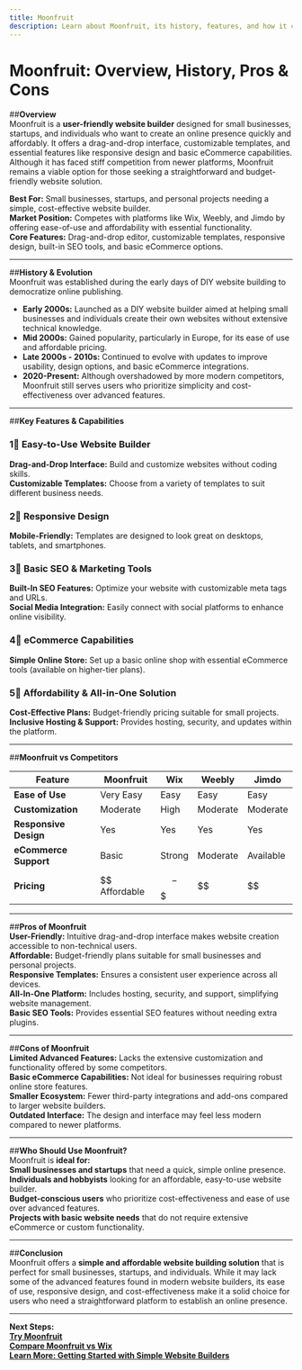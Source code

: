 ```yaml
---
title: Moonfruit
description: Learn about Moonfruit, its history, features, and how it compares to other website builders.
---
```


# **Moonfruit: Overview, History, Pros & Cons**

##**Overview**  
Moonfruit is a **user-friendly website builder** designed for small businesses, startups, and individuals who want to create an online presence quickly and affordably. It offers a drag-and-drop interface, customizable templates, and essential features like responsive design and basic eCommerce capabilities. Although it has faced stiff competition from newer platforms, Moonfruit remains a viable option for those seeking a straightforward and budget-friendly website solution.

 **Best For:** Small businesses, startups, and personal projects needing a simple, cost-effective website builder.  
 **Market Position:** Competes with platforms like Wix, Weebly, and Jimdo by offering ease-of-use and affordability with essential functionality.  
 **Core Features:** Drag-and-drop editor, customizable templates, responsive design, built-in SEO tools, and basic eCommerce options.

---

##**History & Evolution**  
Moonfruit was established during the early days of DIY website building to democratize online publishing.

- **Early 2000s:** Launched as a DIY website builder aimed at helping small businesses and individuals create their own websites without extensive technical knowledge.
- **Mid 2000s:** Gained popularity, particularly in Europe, for its ease of use and affordable pricing.
- **Late 2000s - 2010s:** Continued to evolve with updates to improve usability, design options, and basic eCommerce integrations.
- **2020-Present:** Although overshadowed by more modern competitors, Moonfruit still serves users who prioritize simplicity and cost-effectiveness over advanced features.

---

##**Key Features & Capabilities**

### **1⃣ Easy-to-Use Website Builder**
 **Drag-and-Drop Interface:** Build and customize websites without coding skills.  
 **Customizable Templates:** Choose from a variety of templates to suit different business needs.

### **2⃣ Responsive Design**
 **Mobile-Friendly:** Templates are designed to look great on desktops, tablets, and smartphones.

### **3⃣ Basic SEO & Marketing Tools**
 **Built-In SEO Features:** Optimize your website with customizable meta tags and URLs.  
 **Social Media Integration:** Easily connect with social platforms to enhance online visibility.

### **4⃣ eCommerce Capabilities**
 **Simple Online Store:** Set up a basic online shop with essential eCommerce tools (available on higher-tier plans).

### **5⃣ Affordability & All-in-One Solution**
 **Cost-Effective Plans:** Budget-friendly pricing suitable for small projects.  
 **Inclusive Hosting & Support:** Provides hosting, security, and updates within the platform.

---

##**Moonfruit vs Competitors**

| Feature                   | Moonfruit      | Wix             | Weebly           | Jimdo            |
|---------------------------|----------------|-----------------|------------------|------------------|
| **Ease of Use**           |  Very Easy   |  Easy         |  Easy          |  Easy          |
| **Customization**         |  Moderate    |  High         |  Moderate      |  Moderate      |
| **Responsive Design**     |  Yes         |  Yes          |  Yes           |  Yes           |
| **eCommerce Support**     |  Basic       |  Strong       |  Moderate      |  Available     |
| **Pricing**               | $$ Affordable  | $$-$$$         | $$               | $$               |

---

##**Pros of Moonfruit**  
 **User-Friendly:** Intuitive drag-and-drop interface makes website creation accessible to non-technical users.  
 **Affordable:** Budget-friendly plans suitable for small businesses and personal projects.  
 **Responsive Templates:** Ensures a consistent user experience across all devices.  
 **All-In-One Platform:** Includes hosting, security, and support, simplifying website management.  
 **Basic SEO Tools:** Provides essential SEO features without needing extra plugins.

---

##**Cons of Moonfruit**  
 **Limited Advanced Features:** Lacks the extensive customization and functionality offered by some competitors.  
 **Basic eCommerce Capabilities:** Not ideal for businesses requiring robust online store features.  
 **Smaller Ecosystem:** Fewer third-party integrations and add-ons compared to larger website builders.  
 **Outdated Interface:** The design and interface may feel less modern compared to newer platforms.

---

##**Who Should Use Moonfruit?**  
Moonfruit is **ideal for:**  
 **Small businesses and startups** that need a quick, simple online presence.  
 **Individuals and hobbyists** looking for an affordable, easy-to-use website builder.  
 **Budget-conscious users** who prioritize cost-effectiveness and ease of use over advanced features.  
 **Projects with basic website needs** that do not require extensive eCommerce or custom functionality.

---

##**Conclusion**  
Moonfruit offers a **simple and affordable website building solution** that is perfect for small businesses, startups, and individuals. While it may lack some of the advanced features found in modern website builders, its ease of use, responsive design, and cost-effectiveness make it a solid choice for users who need a straightforward platform to establish an online presence.

---

 **Next Steps:**  
 **[Try Moonfruit](https://www.moonfruit.com/)**  
 **[Compare Moonfruit vs Wix](#)**  
 **[Learn More: Getting Started with Simple Website Builders](#)**
